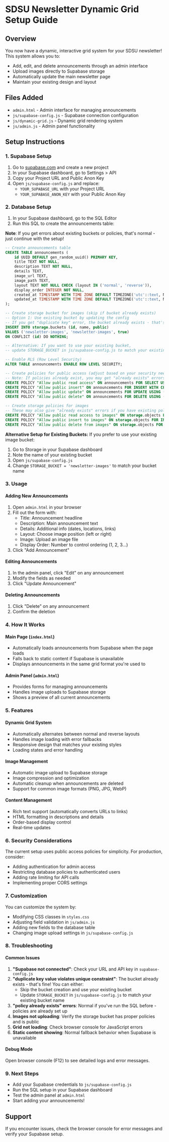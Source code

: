 # SDSU Newsletter Dynamic Grid Setup Guide

## Overview
You now have a dynamic, interactive grid system for your SDSU newsletter! This system allows you to:
- Add, edit, and delete announcements through an admin interface
- Upload images directly to Supabase storage
- Automatically update the main newsletter page
- Maintain your existing design and layout

## Files Added
- `admin.html` - Admin interface for managing announcements
- `js/supabase-config.js` - Supabase connection configuration
- `js/dynamic-grid.js` - Dynamic grid rendering system
- `js/admin.js` - Admin panel functionality

## Setup Instructions

### 1. Supabase Setup
1. Go to [supabase.com](https://supabase.com) and create a new project
2. In your Supabase dashboard, go to Settings > API
3. Copy your Project URL and Public Anon Key
4. Open `js/supabase-config.js` and replace:
   - `YOUR_SUPABASE_URL` with your Project URL
   - `YOUR_SUPABASE_ANON_KEY` with your Public Anon Key

### 2. Database Setup
1. In your Supabase dashboard, go to the SQL Editor
2. Run this SQL to create the announcements table:

**Note**: If you get errors about existing buckets or policies, that's normal - just continue with the setup!

```sql
-- Create announcements table
CREATE TABLE announcements (
    id UUID DEFAULT gen_random_uuid() PRIMARY KEY,
    title TEXT NOT NULL,
    description TEXT NOT NULL,
    details TEXT,
    image_url TEXT,
    image_path TEXT,
    layout TEXT NOT NULL CHECK (layout IN ('normal', 'reverse')),
    display_order INTEGER NOT NULL,
    created_at TIMESTAMP WITH TIME ZONE DEFAULT TIMEZONE('utc'::text, NOW()) NOT NULL,
    updated_at TIMESTAMP WITH TIME ZONE DEFAULT TIMEZONE('utc'::text, NOW()) NOT NULL
);

-- Create storage bucket for images (skip if bucket already exists)
-- Option 1: Use existing bucket by updating the config
-- If you get "duplicate key" error, the bucket already exists - that's fine!
INSERT INTO storage.buckets (id, name, public) 
VALUES ('newsletter-images', 'newsletter-images', true)
ON CONFLICT (id) DO NOTHING;

-- Alternative: If you want to use your existing bucket, 
-- update STORAGE_BUCKET in js/supabase-config.js to match your existing bucket name

-- Enable RLS (Row Level Security)
ALTER TABLE announcements ENABLE ROW LEVEL SECURITY;

-- Create policies for public access (adjust based on your security needs)
-- Note: If policies already exist, you may get "already exists" errors - that's okay!
CREATE POLICY "Allow public read access" ON announcements FOR SELECT USING (true);
CREATE POLICY "Allow public insert" ON announcements FOR INSERT WITH CHECK (true);
CREATE POLICY "Allow public update" ON announcements FOR UPDATE USING (true);
CREATE POLICY "Allow public delete" ON announcements FOR DELETE USING (true);

-- Create storage policies for images
-- These may also give "already exists" errors if you have existing policies
CREATE POLICY "Allow public read access to images" ON storage.objects FOR SELECT USING (bucket_id = 'newsletter-images');
CREATE POLICY "Allow public insert to images" ON storage.objects FOR INSERT WITH CHECK (bucket_id = 'newsletter-images');
CREATE POLICY "Allow public delete from images" ON storage.objects FOR DELETE USING (bucket_id = 'newsletter-images');
```

**Alternative Setup for Existing Buckets:**
If you prefer to use your existing image bucket:
1. Go to Storage in your Supabase dashboard
2. Note the name of your existing bucket
3. Open `js/supabase-config.js`
4. Change `STORAGE_BUCKET = 'newsletter-images'` to match your bucket name

### 3. Usage

#### Adding New Announcements
1. Open `admin.html` in your browser
2. Fill out the form with:
   - Title: Announcement headline
   - Description: Main announcement text
   - Details: Additional info (dates, locations, links)
   - Layout: Choose image position (left or right)
   - Image: Upload an image file
   - Display Order: Number to control ordering (1, 2, 3...)
3. Click "Add Announcement"

#### Editing Announcements
1. In the admin panel, click "Edit" on any announcement
2. Modify the fields as needed
3. Click "Update Announcement"

#### Deleting Announcements
1. Click "Delete" on any announcement
2. Confirm the deletion

### 4. How It Works

#### Main Page (`index.html`)
- Automatically loads announcements from Supabase when the page loads
- Falls back to static content if Supabase is unavailable
- Displays announcements in the same grid format you're used to

#### Admin Panel (`admin.html`)
- Provides forms for managing announcements
- Handles image uploads to Supabase storage
- Shows a preview of all current announcements

### 5. Features

#### Dynamic Grid System
- Automatically alternates between normal and reverse layouts
- Handles image loading with error fallbacks
- Responsive design that matches your existing styles
- Loading states and error handling

#### Image Management
- Automatic image upload to Supabase storage
- Image compression and optimization
- Automatic cleanup when announcements are deleted
- Support for common image formats (PNG, JPG, WebP)

#### Content Management
- Rich text support (automatically converts URLs to links)
- HTML formatting in descriptions and details
- Order-based display control
- Real-time updates

### 6. Security Considerations
The current setup uses public access policies for simplicity. For production, consider:
- Adding authentication for admin access
- Restricting database policies to authenticated users
- Adding rate limiting for API calls
- Implementing proper CORS settings

### 7. Customization
You can customize the system by:
- Modifying CSS classes in `styles.css`
- Adjusting field validation in `js/admin.js`
- Adding new fields to the database table
- Changing image upload settings in `js/supabase-config.js`

### 8. Troubleshooting

#### Common Issues
1. **"Supabase not connected"**: Check your URL and API key in `supabase-config.js`
2. **"duplicate key value violates unique constraint"**: The bucket already exists - that's fine! You can either:
   - Skip the bucket creation and use your existing bucket
   - Update `STORAGE_BUCKET` in `js/supabase-config.js` to match your existing bucket name
3. **"policy already exists" errors**: Normal if you've run the SQL before - policies are already set up
4. **Images not uploading**: Verify the storage bucket has proper policies and is public
5. **Grid not loading**: Check browser console for JavaScript errors
6. **Static content showing**: Normal fallback behavior when Supabase is unavailable

#### Debug Mode
Open browser console (F12) to see detailed logs and error messages.

### 9. Next Steps
- Add your Supabase credentials to `js/supabase-config.js`
- Run the SQL setup in your Supabase dashboard
- Test the admin panel at `admin.html`
- Start adding your announcements!

## Support
If you encounter issues, check the browser console for error messages and verify your Supabase setup.
